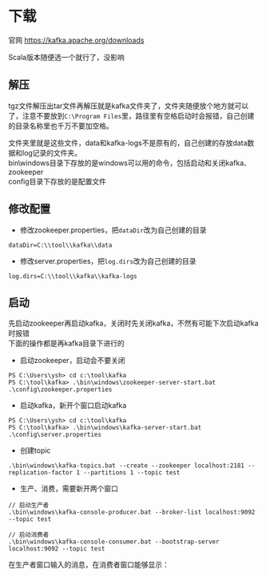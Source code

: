 # 下载

官网 <https://kafka.apache.org/downloads>

Scala版本随便选一个就行了，没影响

## 解压

tgz文件解压出tar文件再解压就是kafka文件夹了，文件夹随便放个地方就可以了，注意不要放到`C:\Program Files`里，路径里有空格启动时会报错，自己创建的目录名称里也千万不要加空格。

文件夹里就是这些文件，data和kafka-logs不是原有的，自己创建的存放data数据和log记录的文件夹。  
bin\windows目录下存放的是windows可以用的命令，包括启动和关闭kafka、zookeeper  
config目录下存放的是配置文件

## 修改配置

* 修改zookeeper.properties，把`dataDir`改为自己创建的目录

``` properties
dataDir=C:\\tool\\kafka\\data
```

* 修改server.properties，把`log.dirs`改为自己创建的目录

``` properties
log.dirs=C:\\tool\\kafka\\kafka-logs
```

## 启动

先启动zookeeper再启动kafka，关闭时先关闭kafka，不然有可能下次启动kafka时报错  
下面的操作都是再kafka目录下进行的

* 启动zookeeper，启动会不要关闭

``` text
PS C:\Users\ysh> cd c:\tool\kafka
PS C:\tool\kafka> .\bin\windows\zookeeper-server-start.bat .\config\zookeeper.properties
```

* 启动kafka，新开个窗口启动kafka

``` text
PS C:\Users\ysh> cd c:\tool\kafka
PS C:\tool\kafka> .\bin\windows\kafka-server-start.bat .\config\server.properties
```

* 创建topic

``` text
.\bin\windows\kafka-topics.bat --create --zookeeper localhost:2181 --replication-factor 1 --partitions 1 --topic test
```

* 生产、消费，需要新开两个窗口

``` text
// 启动生产者
.\bin\windows\kafka-console-producer.bat --broker-list localhost:9092 --topic test

// 启动消费者
.\bin\windows\kafka-console-consumer.bat --bootstrap-server localhost:9092 --topic test
```

在生产者窗口输入的消息，在消费者窗口能够显示：
